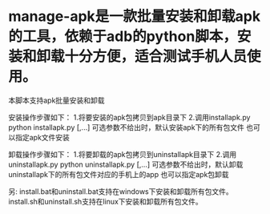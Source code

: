 # manage-apk是一款批量安装和卸载apk的工具，依赖于adb的python脚本，安装和卸载十分方便，适合测试手机人员使用。
本脚本支持apk批量安装和卸载

安装操作步骤如下：
1.将要安装的apk包拷贝到apk目录下
2.调用installapk.py
  python installapk.py [<apkname1>,<apkname2>...]
  可选参数不给出时，默认安装apk下的所有包文件
  也可以指定apk文件安装

卸载操作步骤如下：
1.将要卸载的apk包拷贝到uninstallapk目录下
2.调用uninstallapk.py
  python uninstallapk.py [<apkname1>,<apkname2>...]
  可选参数不给出时，默认卸载uninstallapk下的所有包文件对应的手机上的app
  也可以指定apk包卸载


 另:
 install.bat和uninstall.bat支持在windows下安装和卸载所有包文件。
 install.sh和uninstall.sh支持在linux下安装和卸载所有包文件。
